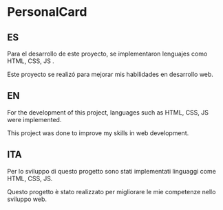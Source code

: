 # PersonalCard

<h2>ES</h2>
<p>Para el desarrollo de este proyecto, se implementaron lenguajes como HTML, CSS, JS .</p>

<p>Este proyecto se realizó para mejorar mis habilidades en desarrollo web.</p>

<h2>EN</h2>
<p>For the development of this project, languages ​​such as HTML, CSS, JS were implemented.</p>

<p>This project was done to improve my skills in web development.</p>

<h2>ITA</h2>
<p>Per lo sviluppo di questo progetto sono stati implementati linguaggi come HTML, CSS, JS.</p>

<p>Questo progetto è stato realizzato per migliorare le mie competenze nello sviluppo web.</p>

